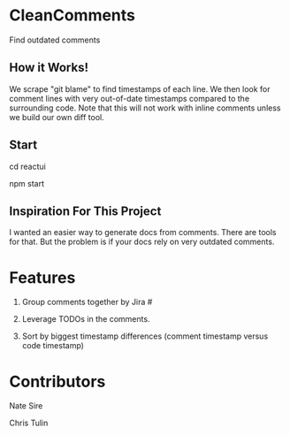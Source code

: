 # CleanComments
Find outdated comments

## How it Works!

We scrape "git blame" to find timestamps of each line. We then look for comment lines with very out-of-date timestamps compared to the surrounding code. Note that this will not work with inline comments unless we build our own diff tool.

## Start

cd reactui

npm start

## Inspiration For This Project

I wanted an easier way to generate docs from comments. There are tools for that. But the problem is if your docs rely on very outdated comments.

# Features

1. Group comments together by Jira #

2. Leverage TODOs in the comments.

3. Sort by biggest timestamp differences (comment timestamp versus code timestamp)

# Contributors

Nate Sire

Chris Tulin
